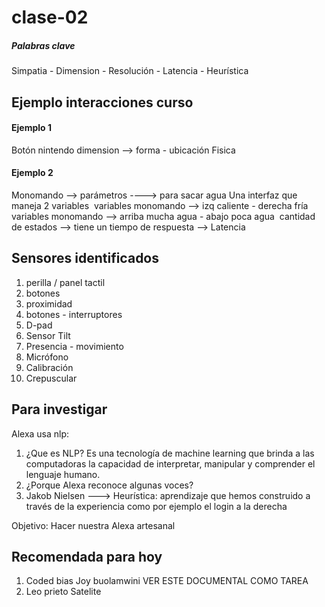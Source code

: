 # clase-02
<!-- probando mark down
Dejar una linea en blanco para que el enter sea visible 
Hola apuntes de hoy -->

##### Palabras clave
Simpatia - Dimension - Resolución - Latencia - Heurística

## Ejemplo interacciones curso 

#### Ejemplo 1
Botón nintendo
dimension ——> forma - ubicación 
Fisica

#### Ejemplo 2
Monomando ——> parámetros ----> para sacar agua Una interfaz que maneja 2 variables 
variables monomando --> izq caliente - derecha fría  
variables monomando --> arriba mucha agua - abajo poca agua 
cantidad de estados —-> tiene un tiempo de respuesta —-> Latencia 

## Sensores identificados

1. perilla / panel tactil
2. botones
3. proximidad
6. botones - interruptores
7. D-pad
8. Sensor Tilt
9. Presencia - movimiento
10. Micrófono
11. Calibración
12. Crepuscular <!-- dispositivo que permite detectar la cantidad de luz que existe en un ambiente con el objetivo de activar un sistema de iluminación cuando esta llega a cierto nivel de luz. -->

## Para investigar
Alexa usa nlp:
1. ¿Que es NLP? Es una tecnología de machine learning que brinda a las computadoras la capacidad de interpretar, manipular y comprender el lenguaje humano.
2. ¿Porque Alexa reconoce algunas voces?
3. Jakob Nielsen ---> Heurística: aprendizaje que hemos construido a través de la experiencia como por ejemplo el login a la derecha

Objetivo: Hacer nuestra Alexa artesanal

## Recomendada para hoy
1. Coded bias Joy buolamwini VER ESTE DOCUMENTAL COMO TAREA
2. Leo prieto Satelite




